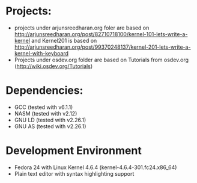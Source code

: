 # Projects:
* projects under arjunsreedharan.org foler are based on http://arjunsreedharan.org/post/82710718100/kernel-101-lets-write-a-kernel and Kernel201 is based on http://arjunsreedharan.org/post/99370248137/kernel-201-lets-write-a-kernel-with-keyboard
* Projects under osdev.org folder are based on Tutorials from osdev.org (http://wiki.osdev.org/Tutorials)

# Dependencies:
* GCC	 (tested with v6.1.1)
* NASM	 (tested with v2.12)
* GNU LD (tested with v2.26.1)
* GNU AS (tested with v2.26.1)

# Development Environment
* Fedora 24 with Linux Kernel 4.6.4 (kernel-4.6.4-301.fc24.x86_64)
* Plain text editor with syntax highlighting support